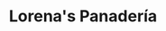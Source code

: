 ---
title: "Lorena's Panadería"
url: /pereira-risaralda-colombia/lorenas-panaderia/
shop: Bäckerei
---